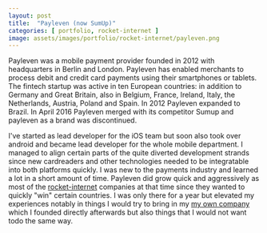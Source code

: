 ```yaml
---
layout: post
title:  "Payleven (now SumUp)"
categories: [ portfolio, rocket-internet ]
image: assets/images/portfolio/rocket-internet/payleven.png
---
```

Payleven was a mobile payment provider founded in 2012 with headquarters in Berlin and London. Payleven has enabled merchants to process debit and credit card payments using their smartphones or tablets. The fintech startup was active in ten European countries: in addition to Germany and Great Britain, also in Belgium, France, Ireland, Italy, the Netherlands, Austria, Poland and Spain. In 2012 Payleven expanded to Brazil. In April 2016 Payleven merged with its competitor Sumup and payleven as a brand was discontinued.

I've started as lead developer for the iOS team but soon also took over android and became lead developer for the whole mobile department. I managed to align certain parts of the quite diverted development strands since new cardreaders and other technologies needed to be integratable into both platforms quickly. I was new to the payments industry and learned a lot in a short amount of time. 
Payleven did grow quick and aggressively as most of the [rocket-internet](/portfolio/rocket-internet/) companies at that time since they wanted to quickly "win" certain countries. I was only there for a year but elevated my experiences notably in things I would try to bring in my [my own company](/portfolio/mbaas-development/) which I founded directly afterwards but also things that I would not want todo the same way.